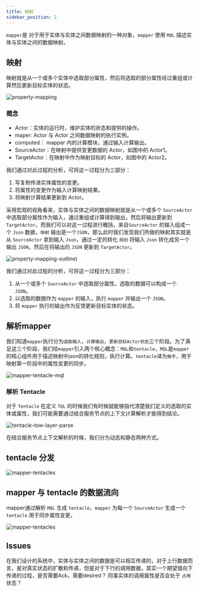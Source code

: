 ```yaml
---
title: 映射
sidebar_position: 2
---
```


`mapper`是 对于用于实体与实体之间数据映射的一种对象，`mapper` 使用 `MQL` 描述实体与实体之间的数据映射。



## 映射

映射就是从一个或多个实体中选取部分属性，然后将选取的部分属性经过重组或计算然后更新目标实体的状态。

![property-mapping](/images/core/property-mapping.png)


### 概念

- Actor：实体的运行时，维护实体的状态和提供的操作。
- maper: Actor 与 Actor 之间数据映射的执行实例。
- computed： mapper 内的计算模块，通过输入计算输出。
- SourceActor：在映射中提供变更数据的 Actor，如图中的 Actor1。
- TargetActor：在映射中作为映射目标的 Actor，如图中的 Actor2。


我们通过对此过程的分析，可将这一过程分为三部分：
1. 写复制传递实体属性的变更。
2. 将属性的变更作为输入计算映射结果。
3. 将映射计算结果更新到 Actor。



采用宏观的视角看来，实体与实体之间的数据映射就是从一个或多个 `SourceActor` 中选取部分属性作为输入，通过重组或计算得到输出，然后将输出更新到 `TargetActor`。而我们可以对这一过程进行概括，来自`SourceActor` 的输入组成一个 `Json` 数据，`映射` 输出是一个`JSON`，那么此时我们发现我们所做的映射其实就是从 `SourceActor` 拿到输入 `Json`，通过一定的转化 `规则` 将输入 `Json` 转化成另一个输出 `JSON`，然后在将输出的 `JSON` 更新到 `TargetActor`。

![property-mapping-outline](/images/core/mapping-outline.png))

我们通过对此过程的分析，可将这一过程分为三部分：
1. 从一个或多个 `SourceActor` 中选取部分属性，选取的数据可以构成一个 `JSON`。
2. 以选取的数据作为 `mapper` 的输入，执行 `mapper` 并输出一个 `JSON`。
3. 将 `mapper` 执行的输出作为反馈更新目标实体的状态。



## 解析mapper

我们知道`mapper`执行分为`选取输入`，`计算输出`，`更新目标Actor状态`三个阶段。为了满足这三个阶段，我们给`mapper`引入两个核心概念：`MQL`和`tentacle`，`MQL`是`mapper`的核心组件用于描述映射中json的转化规则，执行计算。`tentacle`译为`触手`，用于映射第一阶段中的属性变更的同步。

![mapper-tentacle-mql](/images/core/mapper-tentacle-mql2.png)



### 解析 Tentacle

对于 `Tentacle` 在定义 `TQL` 的时候我们有时候就能够指代清楚我们定义的选取的实体或属性，我们可能需要通过结合服务节点的上下文计算解析才能得到结论。

![tentacle-tow-layer-parse](/images/core/tentacle-tow-layer-parse.png)


在结合服务节点上下文解析的时候，我们分为动态和静态两种方式。


## tentacle 分发
![mapper-tentacles](/images/core/mapper-data-directory2.png)
## mapper 与 tentacle 的数据流向

mapper通过解析 `MQL` 生成 `tentacle`，`mapper` 为每一个 `SourceActor` 生成一个 `tentacle` 用于同步属性变更。

![mapper-tentacles](/images/core/mapper-tentacles.png)


## Issues

在我们设计的系统中，实体与实体之间的数据是可以相互传递的，对于上行数据而言，是对真实状态的扩散和传递，但是对于下行的调用数据，其实一个期望值向下传递的过程，是否需要Ack，需要desired？ 同事实体的调用属性是否会处于 `占用` 状态？


